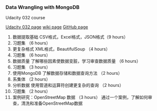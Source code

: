 ### Data Wrangling with MongoDB

Udacity 032 course

[Udacity 032 page](https://classroom.udacity.com/courses/ud032)
[wiki page](https://www.udacity.com/wiki/ud032)
[GitHub page](https://github.com/udacity/ud032)



1. 数据提取基础	CSV格式，Excel格式，JSON格式（9 hours）
2. 习题集		（6 hours）
3. 更复杂格式		XML格式，BeautifulSoup （4 hours）
4. 习题集		（6 hours）
5. 数据质量		了解哪些因素使数据变脏，学习审查数据质量	（6 hours）
6. 习题集		（3 hours）
7. 使用MongoDB	了解数据存储和数据查询方法 （2 hours）
8. 系集体		（2 hours）
9. 分析数据		使用管道和运算符创建更复杂的查询 （2 hours）
10. 习题集	（2 hours）
11. 案例研究：OpenStreetMap 数据 （3 hours）
	通过一个案例，了解如何审查，清洗和准备OpenStreetMap数据